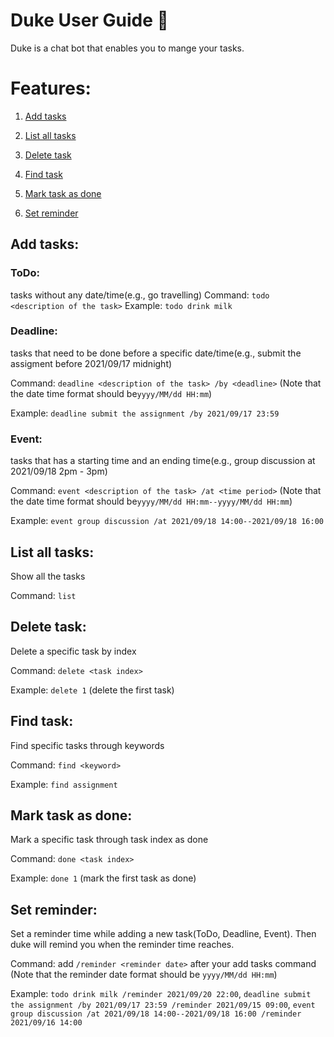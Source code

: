 # Duke User Guide :robot:

Duke is a chat bot that enables you to mange your tasks.

# Features:
1. [Add tasks](#add-tasks)

2. [List all tasks](#list-all-tasks)

3. [Delete task](#delete-task)

4. [Find task](#find-task)

5. [Mark task as done](#mark-task-as-done)

6. [Set reminder](#set-reminder)

## Add tasks:
### ToDo:
tasks without any date/time(e.g., go travelling)
Command: `todo <description of the task>`
Example: `todo drink milk`

### Deadline:
tasks that need to be done before a specific date/time(e.g., submit the assigment before 2021/09/17 midnight)

Command: `deadline <description of the task> /by <deadline>` (Note that the date time format should be`yyyy/MM/dd HH:mm`)

Example: `deadline submit the assignment /by 2021/09/17 23:59`

### Event:
tasks that has a starting time and an ending time(e.g., group discussion at 2021/09/18 2pm - 3pm)

Command: `event <description of the task> /at <time period>` (Note that the date time format should be`yyyy/MM/dd HH:mm--yyyy/MM/dd HH:mm`)

Example: `event group discussion /at 2021/09/18 14:00--2021/09/18 16:00`

## List all tasks:
Show all the tasks

Command: `list`

## Delete task:
Delete a specific task by index

Command: `delete <task index>`

Example: `delete 1` (delete the first task)

## Find task:
Find specific tasks through keywords

Command: `find <keyword>`

Example: `find assignment`

## Mark task as done:
Mark a specific task through task index as done

Command: `done <task index>`

Example: `done 1` (mark the first task as done)

## Set reminder:
Set a reminder time while adding a new task(ToDo, Deadline, Event). Then duke will remind you when the reminder time reaches.

Command: add `/reminder <reminder date>` after your add tasks command (Note that the reminder date format should be `yyyy/MM/dd HH:mm`)

Example: `todo drink milk /reminder 2021/09/20 22:00`,   `deadline submit the assignment /by 2021/09/17 23:59 /reminder 2021/09/15 09:00`,   `event group discussion /at 2021/09/18 14:00--2021/09/18 16:00 /reminder 2021/09/16 14:00`